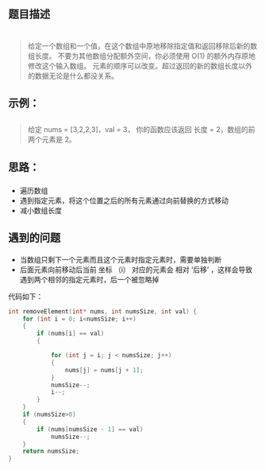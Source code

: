 ## 题目描述 <h1>
>给定一个数组和一个值，在这个数组中原地移除指定值和返回移除后新的数组长度。
>不要为其他数组分配额外空间，你必须使用 O(1) 的额外内存原地修改这个输入数组。
>元素的顺序可以改变。超过返回的新的数组长度以外的数据无论是什么都没关系。
## 示例：<h2>
>给定 nums = [3,2,2,3]，val = 3，
>你的函数应该返回 长度 = 2，数组的前两个元素是 2。

## 思路： <h3>
- 遍历数组
- 遇到指定元素，将这个位置之后的所有元素通过向前替换的方式移动
- 减小数组长度
## 遇到的问题 <h4>
- 当数组只剩下一个元素而且这个元素时指定元素时，需要单独判断
- 后面元素向前移动后当前 坐标 （i） 对应的元素会 相对 ‘后移’ ，这样会导致遇到两个相邻的指定元素时，后一个被忽略掉

代码如下：
```C
int removeElement(int* nums, int numsSize, int val) {
	for (int i = 0; i<numsSize; i++)
	{
		if (nums[i] == val)
		{

			for (int j = i; j < numsSize; j++)
			{
				nums[j] = nums[j + 1];
			}
			numsSize--;
			i--;
		}
	}
	if (numsSize>0)
	{
		if (nums[numsSize - 1] == val)
			numsSize--;
	}
	return numsSize;
}
```
